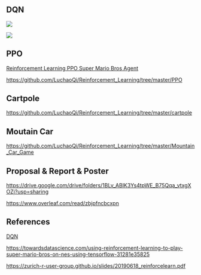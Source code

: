 ## DQN

![](https://i.loli.net/2020/05/14/YDwUPjg7IKzos1l.gif)

![](https://github.com/LuchaoQi/Reinforcement_Learning/blob/master/demo.gif?raw=True)

## PPO
[Reinforcement Learning PPO Super Mario Bros Agent](https://github.com/nemanja-m/super-mario-agent)

https://github.com/LuchaoQi/Reinforcement_Learning/tree/master/PPO
## Cartpole
https://github.com/LuchaoQi/Reinforcement_Learning/tree/master/cartpole
## Moutain Car

https://github.com/LuchaoQi/Reinforcement_Learning/tree/master/Mountain_Car_Game
## Proposal & Report & Poster

https://drive.google.com/drive/folders/1BLv_ABlK3Ys4tpWE_B75Qqa_vtxgXOZj?usp=sharing

https://www.overleaf.com/read/zbjpfncbcxpn


## References
[DQN](https://github.com/sebastianheinz/super-mario-reinforcement-learning)

https://towardsdatascience.com/using-reinforcement-learning-to-play-super-mario-bros-on-nes-using-tensorflow-31281e35825

https://zurich-r-user-group.github.io/slides/20190618_reinforcelearn.pdf






